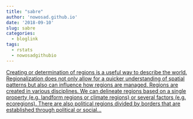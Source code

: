 ```yaml
---
title: "sabre"
author: 'nowosad.github.io'
date: '2018-09-10'
slug: sabre
categories:
  - bloglink
tags:
  - rstats
  - nowosadgithubio
---
```


[Creating or determination of regions is a useful way to describe the world. Regionalization does not only allow for a quicker understanding of spatial patterns but also can influence how regions are managed. Regions are created in various disciplines. We can delineate regions based on a single property (e.g. landform regions or climate regions) or several factors (e.g. ecoregions). There are also political regions divided by borders that are established through political or social...<click to read more>](https://nowosad.github.io/post/sabre-bp/)

